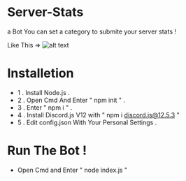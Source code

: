# Server-Stats
a Bot You can set a category to submite your server stats !

Like This => ![alt text]([http://url/to/img.png](https://cdn.discordapp.com/attachments/850635957035728940/989606494116913212/ssaa.PNG))


# Installetion

- 1 . Install Node.js .
- 2 . Open Cmd And Enter " npm init " .
- 3 . Enter " npm i " .
- 4 . Install Discord.js V12 with " npm i discord.js@12.5.3 "
- 5 . Edit config.json With Your Personal Settings .

# Run The Bot !
- Open Cmd and Enter " node index.js "
